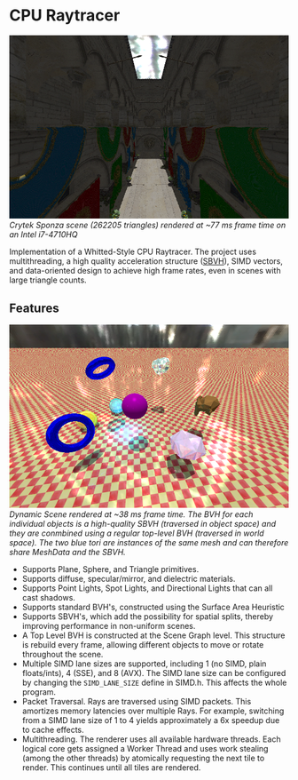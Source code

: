 # CPU Raytracer

![Sponza](Screenshots/Sponza.png)
*Crytek Sponza scene (262205 triangles) rendered at ~77 ms frame time on an Intel i7-4710HQ*

Implementation of a Whitted-Style CPU Raytracer.
The project uses multithreading, a high quality acceleration structure ([SBVH](https://www.nvidia.com/docs/IO/77714/sbvh.pdf)), SIMD vectors, and data-oriented design to achieve high frame rates, even in scenes with large triangle counts.

## Features

![Dynamic Scene](Screenshots/Dynamic.png)
*Dynamic Scene rendered at ~38 ms frame time. The BVH for each individual objects is a high-quality SBVH (traversed in object space) and they are conmbined using a regular top-level BVH (traversed in world space). The two blue tori are instances of the same mesh and can therefore share MeshData and the SBVH.*

- Supports Plane, Sphere, and Triangle primitives.
- Supports diffuse, specular/mirror, and dielectric materials.
- Supports Point Lights, Spot Lights, and Directional Lights that can all cast shadows.
- Supports standard BVH's, constructed using the Surface Area Heuristic
- Supports SBVH's, which add the possibility for spatial splits, thereby improving performance in non-uniform scenes.
- A Top Level BVH is constructed at the Scene Graph level. This structure is rebuild every frame, allowing different objects to move or rotate throughout the scene.
- Multiple SIMD lane sizes are supported, including 1 (no SIMD, plain floats/ints), 4 (SSE), and 8 (AVX). The SIMD lane size can be configured by changing the ```SIMD_LANE_SIZE``` define in SIMD.h. This affects the whole program.
- Packet Traversal. Rays are traversed using SIMD packets. This amortizes memory latencies over multiple Rays. For example, switching from a SIMD lane size of 1 to 4 yields approximately a 6x speedup due to cache effects.
- Multithreading. The renderer uses all available hardware threads. 
Each logical core gets assigned a Worker Thread and uses work stealing (among the other threads) by atomically requesting the next tile to render. This continues until all tiles are rendered.
